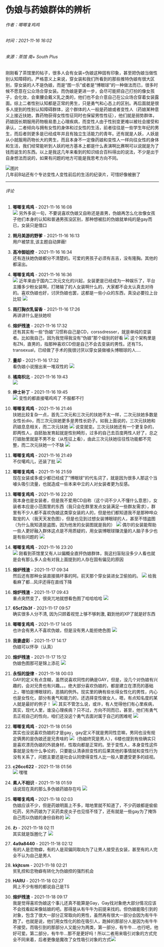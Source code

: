 # 伪娘与药娘群体的辨析

###### 作者：唧唧复鸡鸡  
###### 时间：2021-11-16 16:02  
###### 来源：茶馆 南+ South Plus

刚刚看了茶馆里的帖子，很多人会有女装=伪娘这种固有印象，甚至把伪娘当做性别认知障碍的。严格意义上来说，穿女装和我们所看到的那些推特伪娘有很大区别，穿女装的人不是伪娘，而是“图一乐”或者是“博眼球”的一种做法而已，很多时候不愿意在公众场合穿女装。而伪娘是更进一步，会尽可能把自己打扮的像女孩子，会化妆，会束腰会戴义乳之类的，他们也不会介意自己在公众场合穿着女装露面。综上二者性别认知都是正常的男生，只是勇气和心态上的区别。再后面就是很多人提到的性别认知障碍群体，这个群体的人一般是药娘或者变性人（药娘某种意义上接近扶她，靠药物获得女性性征同时也保留男性性征），他们就是弱势群体，药娘因长期服用药物极易患上心理疾病，而变性人由于性别变更难以被社会接受和承认，二者倾向与拥有女性的身体和过女性的生活，前者往往是一些学生年纪的男生，而后者则更多是已经成年并且有独立生活能力的青年。还有就是人妖，人妖是从小就服用药物长大的男生，而且本身不一定像药娘和变性人一样向往女性的身体和生活，我们经常能听到人妖的地方基本上都是什么表演啊比赛啊可以说就是为了钱而诞生的东西。以上是我这几年来看到的知识结合百科得出的说法，不少是出于自身想法而说的，如果有问题的地方可能是我思考方向不同。

![图片](images/post/smile/smallface/face020.jpg)  
几年前B站还有个专访变性人变性前后的生活的纪录片，可惜好像被删了

---

###### 评论

1. **唧唧复鸡鸡** - 2021-11-16 16:08  
   ![](images/post/smile/smallface/face070.gif) 另外多说一句，不要说喜欢伪娘又自称还是直男，伪娘再怎么化妆像女孩子他们本身的认知和普通男孩没区别，那种想被肛的伪娘就单纯的是gay而已，女装只是借口

2. **朔月美游的野爹** - 2021-11-16 16:13  
   用户被禁言,该主题自动屏蔽!

3. **高冷御姐控** - 2021-11-16 16:34  
   还有连扶她伪娘都分不清楚的。可爱的男孩子必须有吉吉，没有隆胸。其他的都滚出。

4. **唧唧复鸡鸡** - 2021-11-16 16:36  
   ![](images/post/smile/smallface/face113.jpg) 近年来由于国内二次元文化的兴起，女装更是已经成为一种娱乐了，平台主播多少粉女装啊，打赌输了的人女装啊什么的，大家都不会太认真去对待的。喜欢伪娘也好，讨厌伪娘也罢，这都是一些小众的东西，真没必要拉上台比较 ![](images/post/smile/smallface/face091.gif)

5. **雨打胸衣乳留香** - 2021-11-16 17:26  
   再讲讲什么是扶她呗

6. **熔炉残渣** - 2021-11-16 17:32  
   还有其实有一些“伪娘”习惯称自己是CD，corssdresser，就是单纯的变装者。比如我自己，因为我觉得我没有“伪娘”那个级别的好看 ![](images/post/smile/smallface/face003.jpg) 这个架构里是有ZN，直男的，指那种喜欢CD但是自己不会去变装的男性。还有TS，transexual，已经做了手术的我很讨厌以穿女装做噱头博眼球的人....

7. **量却** - 2021-11-16 17:32  
   看伪娘小说搜出来一堆双性的 ![](images/post/smile/smallface/face108.jpg)

8. **橘南枳北** - 2021-11-16 19:43  
   ![](images/post/smile/smallface/face076.jpg)

9. **绅士补丁** - 2021-11-16 19:45  
   ![](images/post/smile/smallface/face027.jpg) 变性的都直接噶鸡鸡了 不服都不行

10. **唧唧复鸡鸡** - 2021-11-16 21:46  
   扶她比较复杂一点，首先二次元和三次元的扶她不太一样，二次元扶她多数是女性长dio，而三次元扶她更多是男性长奶子。如我上面说的，三次元扶她和药娘息息相关，而二次元扶她 ![](images/post/smile/smallface/face070.gif) 说变就变。三次元扶她还有一个更复杂的，即两性人，自胚胎发育起就是性别畸形，过多的自己去百度两性人好了，总之打娘胎里就是不男不女（从性征上看），由此三次元扶她往往性功能都不完整，而二次元扶她一个不缺 ![](images/post/smile/smallface/face095.gif)

11. **唧唧复鸡鸡** - 2021-11-16 21:49  
   不仅噶鸡儿，还装了批 ![](images/post/smile/smallface/face084.jpg)

12. **唧唧复鸡鸡** - 2021-11-16 21:59  
   现在女装或多或少都已经成了"博眼球"的代名词了，就是因为很多人那这个当噱头吸引流量，也就造成一些本来中立的人对女装者更为反感。

13. **唧唧复鸡鸡** - 2021-11-16 22:20  
   我本身也是女装者，但是我不爱用CD自称（这个词不少人不懂什么意思），女装者本应是小范围里的东西（我只会在群里发点女装满足一些群友需求），群里有不少人都不喜欢伪娘这类穿女装的人的，但是他们都知道我不是那种哗众取宠的人（我天天发色图），但是也见到过想女装博眼球的人，甚至不惜盗图（为什么我知道是盗图，因为他发的女装图就是我的） ![](images/post/smile/smallface/face096.jpg) 偶尔的女装能帮助一些人更好融入群体这点是不用质疑的，用女装博眼球赚流量的人脑子多少也是有些问题的 ![](images/post/smile/smallface/face103.jpg)

14. **唧唧复鸡鸡** - 2021-11-16 23:20  
   ![](images/post/smile/smallface/face057.jpg) 刚看到茶馆里又有人以偏概全直抨伪娘群体，我这扫盲贴没多少人看也就是会有那么多人会有对我上面提到的人存在固有偏见的原因

15. **熔炉残渣** - 2021-11-17 09:34  
   然后还有那种女装直接搞坏事的阿。前天那个穿女装进女卫偷拍的。 ![](images/post/smile/smallface/face003.jpg) 给我看麻了都...风评还得在直线下降

16. **熔炉残渣** - 2021-11-17 09:43  
   重点突然变了，很突兀地就想看色图了哈哈哈哈 ![](images/post/smile/smallface/face047.jpg)

17. **65cf2b3f** - 2021-11-17 09:57  
   确实很多人分不清, 因为只顾着视觉上够不够刺激, 戳到他的XP了就是好东西

18. **唧唧复鸡鸡** - 2021-11-17 14:05  
   也许会有男人不喜欢伪娘，但是没有男人能拒绝色图 ![](images/post/smile/smallface/face111.jpg)

19. **我妻虚彩** - 2021-11-17 14:17  
   伪娘可以怀孕（认真）

20. **熔炉残渣** - 2021-11-17 15:12  
   伪娘色图那可是锦上添花 ![](images/post/smile/smallface/face077.gif)

21. **永恒的旋律** - 2021-11-18 00:03  
   GAY的定义有点含糊，虽然说喜欢同性的确是GAY，但是，没几个对伪娘有兴趣的，会对兄贵也有兴趣。。。绝大部分喜欢伪娘的，都是建立在漂亮的基础上，哪怕是博眼球的，恶搞的例外。现实里的确有些长得女性化的男性，内心也是女性化，部分有勇气和能力的，还选择变性做女人，嗯，有点知名度的某人就是最好的例子！ ![](images/post/smile/smallface/face020.jpg) 其实不管怎么说，或许，有人觉得他们有心里疾病，其实，现代人里，谁没心理疾病？只不过，方向不同而已，甚至，他们有勇气去正视自己的性向，咱们还没这个勇气去面对属于自己的困难呢 ![](images/post/smile/smallface/face101.jpg)

22. **唧唧复鸡鸡** - 2021-11-18 01:56  
   其实也没说喜欢伪娘的才是gay，gay定义不就是男同性恋嘛，男同也没有规定俩男的是伪娘还是兄贵啥的 ![](images/post/smile/smallface/face106.gif)（伪娘终究是男人），6楼也提到有些确实只是喜欢漂亮伪娘的外貌身材，性取向都是正常的。至于变性人，本身变性这件事就是没有什么争论的，只要能认清承担变性的后果其他的事情就和变性行为没有关系了，问题主要还是社会认同使得变性人比一般人要遭受更多的歧视。

23. **c26cc622** - 2021-11-18 01:56  
   ![](images/post/smile/smallface/face040.jpg) 嘿嘿

24. **素人不相识** - 2021-11-18 01:59  
   话说现在真的那么多伪娘药娘存在吗 ![](images/post/smile/smallface/face108.jpg)

25. **唧唧复鸡鸡** - 2021-11-18 02:03  
   伪娘应该不少，但是药娘明面上不多，暗地里就不知道了，不少药娘都是偷偷吃药，另外药娘为了买药卖皮炎子也见怪不怪了，还有就是一些gay为了掩饰自己而以伪娘的身份自称的 ![](images/post/smile/smallface/face108.jpg)

26. **わ** - 2021-11-18 02:11  
   其实就是饭圈化了 ![](images/post/smile/smallface/face030.jpg)

27. **4a9a8440** - 2021-11-18 02:12  
   有的人是恋物癖，有的人是双偏同取向为了让男人接受去女装，甚至有的人完全不认为自己是男人

28. **kkjtcsm** - 2021-11-18 02:21  
   贫乳控和恋物癖有转化为伪娘控的强烈机会

29. **HARU** - 2021-11-18 02:27  
   网上不少有根的都说自己是TS

30. **熔炉残渣** - 2021-11-18 09:17  
   我是觉得喜欢伪娘这个事儿还真不能算是Gay，Gay找对象绝大部分情况应该不会找看起来像姑娘的吧。那得是从有牛牛为前提来找的。但伪娘能吸引到的对象，包含了很大一部分正常取向的男性，虽然再有很大一部分会因为有牛牛跑了。也就是说，他们用女性化的脸在吸引人，跑掉的那部分人是因为有牛牛不接受。而吸引到的那部分人又能分为两类，第一部分，有牛牛....也行吧，他好可爱。第二部分，有牛牛...那不是更好吗！所以二者用来吸引对象的方式完全不同来着，后者更像是魔改了女性吸引对象的方式![](images/post/smile/smallface/face047.jpg)
